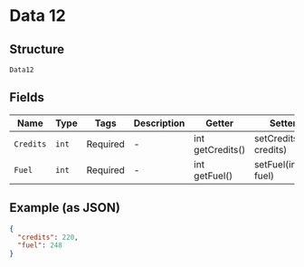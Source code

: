
# Data 12

## Structure

`Data12`

## Fields

| Name | Type | Tags | Description | Getter | Setter |
|  --- | --- | --- | --- | --- | --- |
| `Credits` | `int` | Required | - | int getCredits() | setCredits(int credits) |
| `Fuel` | `int` | Required | - | int getFuel() | setFuel(int fuel) |

## Example (as JSON)

```json
{
  "credits": 220,
  "fuel": 248
}
```

